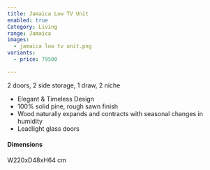 ```yaml
---
title: Jamaica Low TV Unit
enabled: true
Category: Living
range: Jamaica
images:
  - jamaica low tv unit.png
variants:
  - price: 79500

---
```

2 doors, 2 side storage, 1 draw, 2 niche

* Elegant & Timeless Design
* 100% solid pine, rough sawn finish
* Wood naturally expands and contracts with seasonal changes in humidity
* Leadlight glass doors

#### Dimensions
W220xD48xH64 cm
